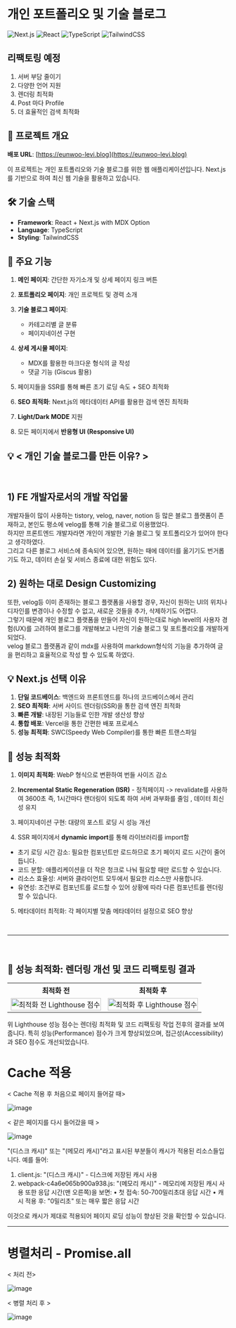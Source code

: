 # 개인 포트폴리오 및 기술 블로그

![Next.js](https://img.shields.io/badge/next.js-000000?style=for-the-badge&logo=nextdotjs&logoColor=white)
![React](https://img.shields.io/badge/react-%2320232a.svg?style=for-the-badge&logo=react&logoColor=%2361DAFB)
![TypeScript](https://img.shields.io/badge/typescript-%23007ACC.svg?style=for-the-badge&logo=typescript&logoColor=white)
![TailwindCSS](https://img.shields.io/badge/tailwindcss-%2338B2AC.svg?style=for-the-badge&logo=tailwind-css&logoColor=white)

## 리팩토링 예정

1. 서버 부담 줄이기
2. 다양한 언어 지원
3. 렌더링 최적화
4. Post 마다 Profile
5. 더 효율적인 검색 최적화

## 📌 프로젝트 개요

**배포 URL**: [https://eunwoo-levi.blog](https://eunwoo-levi.blog)

이 프로젝트는 개인 포트폴리오와 기술 블로그를 위한 웹 애플리케이션입니다. Next.js를 기반으로 하여 최신 웹 기술을 활용하고 있습니다.

## 🛠 기술 스택

- **Framework**: React + Next.js with MDX Option
- **Language**: TypeScript
- **Styling**: TailwindCSS

## 🌟 주요 기능

1. **메인 페이지**: 간단한 자기소개 및 상세 페이지 링크 버튼

2. **포트폴리오 페이지**: 개인 프로젝트 및 경력 소개

3. **기술 블로그 페이지**:

   - 카테고리별 글 분류
   - 페이지네이션 구현

4. **상세 게시물 페이지**:

   - MDX를 활용한 마크다운 형식의 글 작성
   - 댓글 기능 (Giscus 활용)

5. 페이지들을 SSR를 통해 빠른 초기 로딩 속도 + SEO 최적화

6. **SEO 최적화**: Next.js의 메타데이터 API를 활용한 검색 엔진 최적화

7. **Light/Dark MODE** 지원

8. 모든 페이지에서 **반응형 UI (Responsive UI)**

## 💡 < 개인 기술 블로그를 만든 이유? >

<br/>

## 1) FE 개발자로서의 개발 작업물

개발자들이 많이 사용하는 tistory, velog, naver, notion 등 많은 블로그 플랫폼이 존재하고, 본인도 평소에 velog를 통해 기술 블로그로 이용했었다. <br/>
하지만 프론트엔드 개발자라면 개인이 개발한 기술 블로그 및 포트폴리오가 있어야 한다고 생각하였다. <br/>
그리고 다른 블로그 서비스에 종속되어 있으면, 원하는 때에 데이터를 옮기기도 번거롭기도 하고, 데이터 손실 및 서비스 종료에 대한 위험도 있다.

## 2) 원하는 대로 Design Customizing

또한, velog등 이미 존재하는 블로그 플랫폼을 사용할 경우, 자신이 원하는 UI의 위치나 디자인를 변경이나 수정할 수 없고, 새로운 것들을 추가, 삭제하기도 어렵다. <br/>
그렇기 때문에 개인 블로그 플랫폼을 만들어 자신이 원하는대로 high level의 사용자 경험(UX)를 고려하여 블로그를 개발해보고 나만의 기술 블로그 및 포트폴리오를 개발하게 되었다.<br/>
velog 블로그 플랫폼과 같이 mdx를 사용하여 markdown형식의 기능을 추가하여 글을 편리하고 효율적으로 작성 할 수 있도록 하였다.

## 💡 Next.js 선택 이유

1. **단일 코드베이스**: 백엔드와 프론트엔드를 하나의 코드베이스에서 관리
2. **SEO 최적화**: 서버 사이드 렌더링(SSR)을 통한 검색 엔진 최적화
3. **빠른 개발**: 내장된 기능들로 인한 개발 생산성 향상
4. **통합 배포**: Vercel을 통한 간편한 배포 프로세스
5. **성능 최적화**: SWC(Speedy Web Compiler)를 통한 빠른 트랜스파일

## 🚀 성능 최적화

1. **이미지 최적화**: WebP 형식으로 변환하여 번들 사이즈 감소
2. **Incremental Static Regeneration (ISR)** - 정적페이지 -> revalidate를 사용하여 3600초 즉, 1시간마다 랜더링이 되도록 하여 서버 과부화를 줄임 , 데이터 최신성 유지

3. 페이지네이션 구현: 대량의 포스트 로딩 시 성능 개선
4. SSR 페이지에서 **dynamic import**를 통해 라이브러리를 import함

- 초기 로딩 시간 감소: 필요한 컴포넌트만 로드하므로 초기 페이지 로드 시간이 줄어듭니다.
- 코드 분할: 애플리케이션을 더 작은 청크로 나눠 필요할 때만 로드할 수 있습니다.
- 리소스 효율성: 서버와 클라이언트 모두에서 필요한 리소스만 사용합니다.
- 유연성: 조건부로 컴포넌트를 로드할 수 있어 상황에 따라 다른 컴포넌트를 렌더링할 수 있습니다.

5. 메타데이터 최적화: 각 페이지별 맞춤 메타데이터 설정으로 SEO 향상

<br/>

---

<br/>

## 🚀 성능 최적화: 렌더링 개선 및 코드 리팩토링 결과

<table>
  <tr>
    <th>최적화 전</th>
    <th>최적화 후</th>
  </tr>
  <tr>
    <td><img src="https://github.com/user-attachments/assets/a650b169-698d-43bf-98af-7893e784c12d" alt="최적화 전 Lighthouse 점수" width="100%"></td>
    <td><img src="https://github.com/user-attachments/assets/dbcad261-95e9-4994-b6c2-bd6b560a5ae2" alt="최적화 후 Lighthouse 점수" width="100%"></td>
  </tr>
</table>

위 Lighthouse 성능 점수는 렌더링 최적화 및 코드 리팩토링 작업 전후의 결과를 보여줍니다.
특히 성능(Performance) 점수가 크게 향상되었으며, 접근성(Accessibility)과 SEO 점수도 개선되었습니다.

# Cache 적용

< Cache 적용 후 처음으로 페이지 들어갈 때>

![image](https://github.com/user-attachments/assets/7242d7a1-ba0e-4743-9c27-7b143a8f1c35)

< 같은 페이지를 다시 들어갔을 때 >

![image](https://github.com/user-attachments/assets/091e7822-10fc-4342-836d-52f7312aa4fa)

"(디스크 캐시)" 또는 "(메모리 캐시)"라고 표시된 부분들이 캐시가 적용된 리소스들입니다.
예를 들어:

1. client.js: "(디스크 캐시)" - 디스크에 저장된 캐시 사용
2. webpack-c4a6e065b900a938.js: "(메모리 캐시)" - 메모리에 저장된 캐시 사용
   또한 응답 시간(맨 오른쪽)을 보면:
   • 첫 접속: 50-700밀리초대 응답 시간
   • 캐시 적용 후: "0밀리초" 또는 매우 짧은 응답 시간

이것으로 캐시가 제대로 적용되어 페이지 로딩 성능이 향상된 것을 확인할 수 있습니다.

***

# 병렬처리 - Promise.all

< 처리 전>

![image](https://github.com/user-attachments/assets/908cf742-9b13-4388-a157-dda0be138356)

< 병렬 처리 후 >

![image](https://github.com/user-attachments/assets/1e7b63f3-84f6-4aa8-8012-1b8804ab381b)


